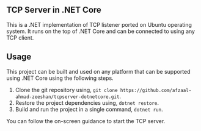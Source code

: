 ## TCP Server in .NET Core
This is a .NET implementation of TCP listener ported on Ubuntu operating system. It runs on the top of .NET Core and can be connected to using any TCP client. 

## Usage
This project can be built and used on any platform that can be supported using .NET Core using the following steps. 

1. Clone the git repository using, `git clone https://github.com/afzaal-ahmad-zeeshan/tcpserver-dotnetcore.git`.
2. Restore the project dependencies using, `dotnet restore`.
3. Build and run the project in a single command, `dotnet run`.

You can follow the on-screen guidance to start the TCP server. 
